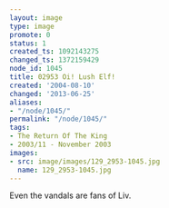 ```yaml
---
layout: image
type: image
promote: 0
status: 1
created_ts: 1092143275
changed_ts: 1372159429
node_id: 1045
title: 02953 Oi! Lush Elf!
created: '2004-08-10'
changed: '2013-06-25'
aliases:
- "/node/1045/"
permalink: "/node/1045/"
tags:
- The Return Of The King
- 2003/11 - November 2003
images:
- src: image/images/129_2953-1045.jpg
  name: 129_2953-1045.jpg
---
```

Even the vandals are fans of Liv.
